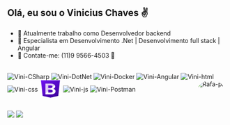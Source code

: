 ## Olá, eu sou o Vinicius Chaves ✌
<link rel="stylesheet" href="https://cdn.jsdelivr.net/gh/devicons/devicon@v2.15.1/devicon.min.css">

- 🔭 Atualmente trabalho como Desenvolvedor backend
- 🌱 Especialista em Desenvolvimento .Net | Desenvolvimento full stack | Angular
- 💬 Contate-me: (11)9 9566-4503 📲

<div style="display: inline_block"><br>
  <link rel="stylesheet" href="https://cdn.jsdelivr.net/gh/devicons/devicon@v2.15.1/devicon.min.css">
  <img align="center" alt="Vini-CSharp" height="40" width="50" src="https://cdn.jsdelivr.net/gh/devicons/devicon/icons/csharp/csharp-original.svg">
  <img align="center" alt="Vini-DotNet" height="40" width="50" src="https://cdn.jsdelivr.net/gh/devicons/devicon/icons/dot-net/dot-net-plain-wordmark.svg">
  <img align="center" alt="Vini-Docker" height="40" width="50" src="https://img.mandic.com.br/blog/2015/01/homepage-docker-logo.png">
  <img align="center" alt="Vini-Angular" height="40" width="50" src="https://upload.wikimedia.org/wikipedia/commons/thumb/c/cf/Angular_full_color_logo.svg/1200px-Angular_full_color_logo.svg.png">
  <img align="center" alt="Vini-html" height="40" width="50" src="https://cdn.jsdelivr.net/gh/devicons/devicon/icons/html5/html5-original.svg">
  <img align="center" alt="Vini-css" height="40" width="50" src="https://cdn.jsdelivr.net/gh/devicons/devicon/icons/css3/css3-original.svg">
  <img align="center" alt="Vini-Bootstrap" height="40" width="50" src="https://raw.githubusercontent.com/themedotid/bootstrap-icon/HEAD/docs/bootstrap-icon-css.png">
  <img align="center" alt="Vini-js" height="40" width="50" src="https://cdn.jsdelivr.net/gh/devicons/devicon/icons/javascript/javascript-original.svg">
  <img align="right" alt="Rafa-pic" height="150" style="border-radius:50px;" src="https://dkrn4sk0rn31v.cloudfront.net/uploads/2019/04/14232157/capa-produtividade.png">
  <img align="center" alt="Vini-Postman" height="40" width="50" src="https://user-images.githubusercontent.com/7853266/44114706-9c72dd08-9fd1-11e8-8d9d-6d9d651c75ad.png">
</div>

##
<div>  
  <a href = "mailto:vinciusc7@gmail.com"><img src="https://img.shields.io/badge/-Gmail-%23333?style=for-the-badge&logo=gmail&logoColor=white" target="_blank"></a>
  <a href="https://www.linkedin.com/in/vinicius-c-83311383/" target="_blank"><img src="https://img.shields.io/badge/-LinkedIn-%230077B5?style=for-the-badge&logo=linkedin&logoColor=white" target="_blank"></a> 
  
</div>













